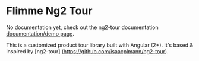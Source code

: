 # Flimme Ng2 Tour

No documentation yet, check out the ng2-tour documentation [documentation/demo page](https://isaacplmann.github.io/ng2-tour).

This is a customized product tour library built with Angular (2+).  It's based & inspired by [ng2-tour] (https://github.com/isaacplmann/ng2-tour).
